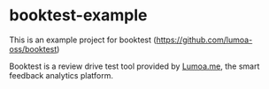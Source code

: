 # booktest-example

This is an example project for booktest (https://github.com/lumoa-oss/booktest)

Booktest is a review drive test tool provided by [Lumoa.me](https://lumoa.me), 
the smart feedback analytics platform.
